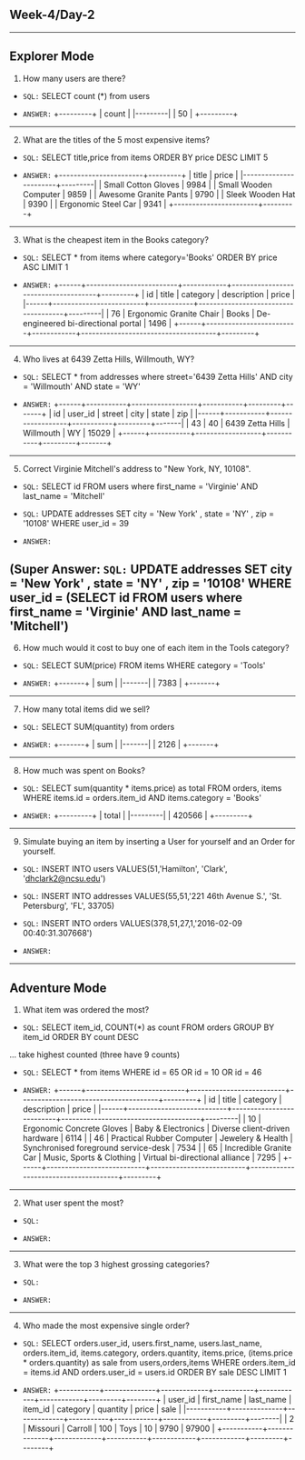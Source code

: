## Week-4/Day-2
-------------------------------------------------------------
## Explorer Mode

1. How many users are there?
 - `SQL:` SELECT count (*) from users

 - `ANSWER:`
+---------+
|   count |
|---------|
|      50 |
+---------+

-------------------------------------------------------------

2. What are the titles of the 5 most expensive items?
- `SQL:` SELECT title,price from items ORDER BY price DESC LIMIT 5


- `ANSWER:`
+-----------------------+---------+
| title                 |   price |
|-----------------------+---------|
| Small Cotton Gloves   |    9984 |
| Small Wooden Computer |    9859 |
| Awesome Granite Pants |    9790 |
| Sleek Wooden Hat      |    9390 |
| Ergonomic Steel Car   |    9341 |
+-----------------------+---------+

-------------------------------------------------------------

3. What is the cheapest item in the Books category?
- `SQL:` SELECT * from items where category='Books' ORDER BY price ASC LIMIT 1


- `ANSWER:`
+------+-------------------------+------------+-------------------------------------+---------+
|   id | title                   | category   | description                         |   price |
|------+-------------------------+------------+-------------------------------------+---------|
|   76 | Ergonomic Granite Chair | Books      | De-engineered bi-directional portal |    1496 |
+------+-------------------------+------------+-------------------------------------+---------+
-------------------------------------------------------------

4. Who lives at 6439 Zetta Hills, Willmouth, WY?
- `SQL:` SELECT * from addresses where street='6439 Zetta Hills' AND city = 'Willmouth' AND state = 'WY'


- `ANSWER:`
+------+-----------+------------------+-----------+---------+-------+
|   id |   user_id | street           | city      | state   |   zip |
|------+-----------+------------------+-----------+---------+-------|
|   43 |        40 | 6439 Zetta Hills | Willmouth | WY      | 15029 |
+------+-----------+------------------+-----------+---------+-------+

-------------------------------------------------------------

5. Correct Virginie Mitchell's address to "New York, NY, 10108".
- `SQL:` SELECT id FROM users where first_name = 'Virginie' AND last_name = 'Mitchell'
- `SQL:` UPDATE addresses SET city = 'New York' , state = 'NY' , zip = '10108' WHERE user_id = 39


- `ANSWER:`



(Super Answer: `SQL:` UPDATE addresses SET city = 'New York' , state = 'NY' , zip = '10108' WHERE user_id = (SELECT id FROM users where first_name = 'Virginie' AND last_name = 'Mitchell')
-------------------------------------------------------------

6. How much would it cost to buy one of each item in the Tools category?
- `SQL:` SELECT SUM(price) FROM items WHERE category = 'Tools'


- `ANSWER:`
+-------+
|   sum |
|-------|
|  7383 |
+-------+

-------------------------------------------------------------

7. How many total items did we sell?
- `SQL:` SELECT SUM(quantity) from orders


- `ANSWER:`
+-------+
|   sum |
|-------|
|  2126 |
+-------+

-------------------------------------------------------------

8. How much was spent on Books?
- `SQL:` SELECT sum(quantity * items.price) as total FROM orders, items WHERE items.id = orders.item_id AND items.category = 'Books'


- `ANSWER:`
+---------+
|   total |
|---------|
|  420566 |
+---------+

-------------------------------------------------------------

9. Simulate buying an item by inserting a User for yourself and an Order for yourself.

- `SQL:` INSERT INTO users VALUES(51,'Hamilton', 'Clark', 'dhclark2@ncsu.edu')
- `SQL:` INSERT INTO addresses VALUES(55,51,'221 46th Avenue S.', 'St. Petersburg', 'FL', 33705)
- `SQL:` INSERT INTO orders VALUES(378,51,27,1,'2016-02-09 00:40:31.307668')

- `ANSWER:`


-------------------------------------------------------------
## Adventure Mode


1. What item was ordered the most?
- `SQL:` SELECT item_id, COUNT(*) as count FROM orders GROUP BY item_id ORDER BY count DESC

... take highest counted (three have 9 counts)

- `SQL:` SELECT * from items WHERE id = 65 OR id = 10 OR id = 46


- `ANSWER:`
+------+---------------------------+--------------------------+--------------------------------------+---------+
|   id | title                     | category                 | description                          |   price |
|------+---------------------------+--------------------------+--------------------------------------+---------|
|   10 | Ergonomic Concrete Gloves | Baby & Electronics       | Diverse client-driven hardware       |    6114 |
|   46 | Practical Rubber Computer | Jewelery & Health        | Synchronised foreground service-desk |    7534 |
|   65 | Incredible Granite Car    | Music, Sports & Clothing | Virtual bi-directional alliance      |    7295 |
+------+---------------------------+--------------------------+--------------------------------------+---------+

-------------------------------------------------------------

2. What user spent the most?
- `SQL:`


- `ANSWER:`


-------------------------------------------------------------

3. What were the top 3 highest grossing categories?
- `SQL:`


- `ANSWER:`


-------------------------------------------------------------

4. Who made the most expensive single order?
- `SQL:` SELECT orders.user_id, users.first_name, users.last_name, orders.item_id, items.category, orders.quantity, items.price, (items.price * orders.quantity) as sale from users,orders,items WHERE orders.item_id = items.id AND orders.user_id = users.id ORDER BY sale DESC LIMIT 1


- `ANSWER:`
+-----------+--------------+-------------+-----------+------------+------------+---------+--------+
|   user_id | first_name   | last_name   |   item_id | category   |   quantity |   price |   sale |
|-----------+--------------+-------------+-----------+------------+------------+---------+--------|
|         2 | Missouri     | Carroll     |       100 | Toys       |         10 |    9790 |  97900 |
+-----------+--------------+-------------+-----------+------------+------------+---------+--------+


